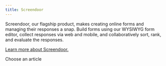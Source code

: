 ```yaml
---
title: Screendoor
---
```


Screendoor, our flagship product, makes creating online forms and managing their responses a snap. Build forms using our WYSIWYG form editor, collect responses via web and mobile, and collaboratively sort, rank, and evaluate the responses.

[Learn more about Screendoor.](https://www.dobt.co/screendoor/)

<p class='choose_article'>
  <i class='fa fa-hand-o-left'></i>
  <span>Choose an article</span>
</p>
